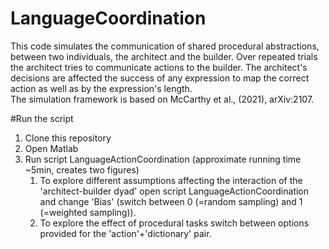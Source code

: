 # LanguageCoordination
This code simulates the communication of shared procedural abstractions, between two individuals, the architect and the builder. Over repeated trials the architect tries to communicate actions to the builder. The architect's decisions are affected the success of any expression to map the correct action as well as by the expression's length.  
The simulation framework is based on McCarthy et al., (2021), arXiv:2107.

#Run the script
1. Clone this repository
2. Open Matlab 
3. Run script LanguageActionCoordination (approximate running time ~5min, creates two figures)
   1. To explore different assumptions affecting the interaction of the 'architect-builder dyad' open script LanguageActionCoordination and change 'Bias' (switch between 0 (=random sampling) and 1 (=weighted sampling)).
   2. To explore the effect of procedural tasks switch between options provided for the 'action'+'dictionary' pair.     
